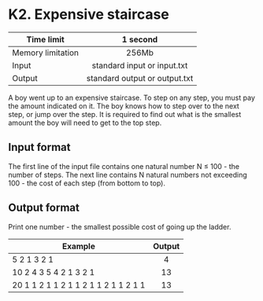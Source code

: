 # K2. Expensive staircase


| Time limit     | 1 second           |
| ------------- |:-------------:|
|  Memory limitation   | 256Mb| 
| Input  | standard input or input.txt | 
| Output | standard output or output.txt | 

A boy went up to an expensive staircase. To step on any step, you must pay the amount indicated on it. The boy knows how to step over to the next step, or jump over the step. It is required to find out what is the smallest amount the boy will need to get to the top step.

## **Input format**

The first line of the input file contains one natural number N ≤ 100 - the number of steps. The next line contains N natural numbers not exceeding 100 - the cost of each step (from bottom to top).

## **Output format**

Print one number - the smallest possible cost of going up the ladder.


| Example    | Output        |
| ------------- |:-------------:|
|  5 2 1 3 2 1| 4 |
| 10 2 4 3 5 4 2 1 3 2 1 | 13 |
| 20 1 1 2 1 1 2 1 1 2 1 1 2 1 1 2 1 1 | 13 |



